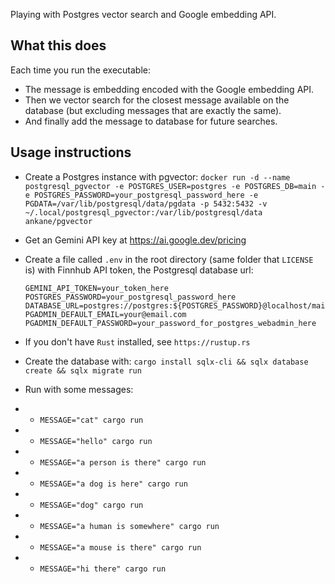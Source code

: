 Playing with Postgres vector search and Google embedding API.

## What this does

Each time you run the executable:

* The message is embedding encoded with the Google embedding API.
* Then we vector search for the closest message available on the database (but excluding messages that are exactly the same).
* And finally add the message to database for future searches.

## Usage instructions

* Create a Postgres instance with pgvector: `docker run -d --name postgresql_pgvector -e POSTGRES_USER=postgres -e POSTGRES_DB=main -e POSTGRES_PASSWORD=your_postgresql_password_here -e PGDATA=/var/lib/postgresql/data/pgdata -p 5432:5432 -v ~/.local/postgresql_pgvector:/var/lib/postgresql/data ankane/pgvector`

* Get an Gemini API key at https://ai.google.dev/pricing

* Create a file called `.env` in the root directory (same folder that `LICENSE` is) with Finnhub API token, the Postgresql database url:

      GEMINI_API_TOKEN=your_token_here
      POSTGRES_PASSWORD=your_postgresql_password_here
      DATABASE_URL=postgres://postgres:${POSTGRES_PASSWORD}@localhost/main
      PGADMIN_DEFAULT_EMAIL=your@email.com
      PGADMIN_DEFAULT_PASSWORD=your_password_for_postgres_webadmin_here

* If you don't have `Rust` installed, see `https://rustup.rs`

* Create the database with: `cargo install sqlx-cli && sqlx database create && sqlx migrate run`

* Run with some messages:

* * `MESSAGE="cat" cargo run`
* * `MESSAGE="hello" cargo run`
* * `MESSAGE="a person is there" cargo run`
* * `MESSAGE="a dog is here" cargo run`
* * `MESSAGE="dog" cargo run`
* * `MESSAGE="a human is somewhere" cargo run`
* * `MESSAGE="a mouse is there" cargo run`
* * `MESSAGE="hi there" cargo run`
